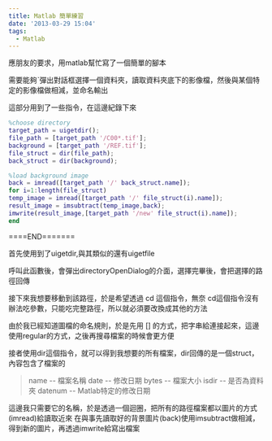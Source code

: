```yaml
---
title: Matlab 簡單練習
date: '2013-03-29 15:04'
tags:
  - Matlab
---
```



應朋友的要求，用matlab幫忙寫了一個簡單的腳本

需要能夠ˋ彈出對話框選擇一個資料夾，讀取資料夾底下的影像檔，然後與某個特定的影像檔做相減，並命名輸出

這部分用到了一些指令，在這邊紀錄下來


``` matlab
%choose directory
target_path = uigetdir();
file_path = [target_path '/C00*.tif'];
background = [target_path '/REF.tif'];
file_struct = dir(file_path);
back_struct = dir(background);

%load background image
back = imread([target_path '/' back_struct.name]);
for i=1:length(file_struct)
temp_image = imread([target_path '/' file_struct(i).name]);
result_image = imsubtract(temp_image,back);
imwrite(result_image,[target_path '/new' file_struct(i).name]);
end
```
====END=======




首先使用到了uigetdir,與其類似的還有uigetfile

呼叫此函數後，會彈出directoryOpenDialog的介面，選擇完畢後，會把選擇的路徑回傳

接下來我想要移動到該路徑，於是希望透過 cd 這個指令，無奈 cd這個指令沒有辦法吃參數，只能吃完整路徑，所以就必須要改換成其他的方法

由於我已經知道圖檔的命名規則，於是先用 [] 的方式，把字串給連接起來，這邊使用regular的方式，之後再搜尋檔案的時候會更方便

接者使用dir這個指令，就可以得到我想要的所有檔案，dir回傳的是一個struct，內容包含了檔案的

>name    -- 檔案名稱
>date    -- 修改日期
>bytes   -- 檔案大小
>isdir   -- 是否為資料夾
>datenum -- Matlab特定的修改日期

這邊我只需要它的名稱，於是透過一個迴圈，把所有的路徑檔案都以圖片的方式(imread)給讀取近來
在與事先讀取好的背景圖片(back)使用imsubtract做相減，得到新的圖片，再透過imwrite給寫出檔案
